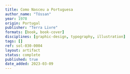 ```yaml
---
title: Como Nasceu a Portuguesa
author_name: "Tóssan"
year: 1978
origin: Portugal
publisher: "Terra Livre"
formats: [book, book-cover]
disciplines: [graphic-design, typography, illustration]
tags: []
ref: sol-030-0004
layout: artifact
status: complete
published: true
date_added: 2023-03-09
---
```

